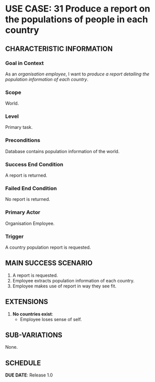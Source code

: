 # USE CASE: 31 Produce a report on the populations of people in each country

## CHARACTERISTIC INFORMATION

### Goal in Context

As an *organisation employee*, I want to *produce a report detailing the population information of each country*.

### Scope

World.

### Level

Primary task.

### Preconditions

Database contains population information of the world.

### Success End Condition

A report is returned.

### Failed End Condition

No report is returned.

### Primary Actor

Organisation Employee.

### Trigger

A country population report is requested.

## MAIN SUCCESS SCENARIO

1. A report is requested.
2. Employee extracts population information of each country.
3. Employee makes use of report in way they see fit.

## EXTENSIONS

1. **No countries exist**:
   - Employee loses sense of self.

## SUB-VARIATIONS

None.

## SCHEDULE

**DUE DATE**: Release 1.0